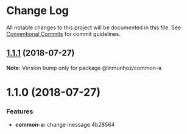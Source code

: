 # Change Log

All notable changes to this project will be documented in this file.
See [Conventional Commits](https://conventionalcommits.org) for commit guidelines.

<a name="1.1.1"></a>
## [1.1.1](/compare/@lnmunhoz/common-a@1.1.0...@lnmunhoz/common-a@1.1.1) (2018-07-27)




**Note:** Version bump only for package @lnmunhoz/common-a

<a name="1.1.0"></a>
# 1.1.0 (2018-07-27)


### Features

* **common-a:** change message 4b28564

